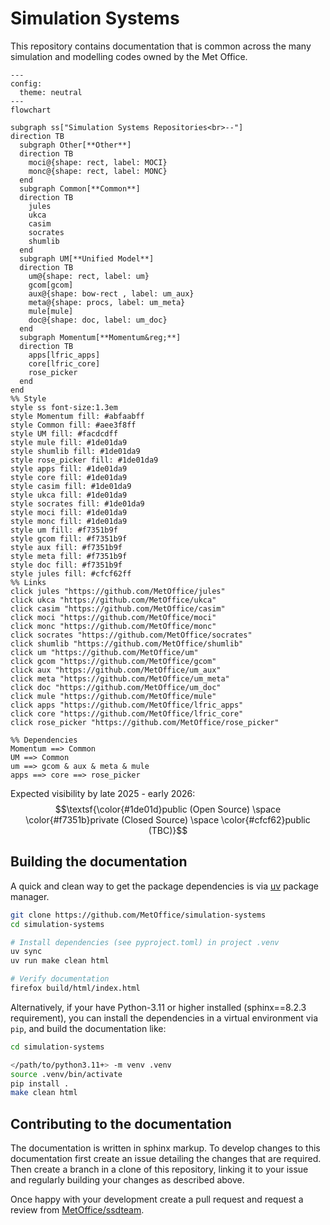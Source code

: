 # Simulation Systems

This repository contains documentation that is common across the many simulation
and modelling codes owned by the Met Office.

```mermaid
---
config:
  theme: neutral
---
flowchart

subgraph ss["Simulation Systems Repositories<br>--"]
direction TB
  subgraph Other[**Other**]
  direction TB
    moci@{shape: rect, label: MOCI}
    monc@{shape: rect, label: MONC}
  end
  subgraph Common[**Common**]
  direction TB
    jules
    ukca
    casim
    socrates
    shumlib
  end
  subgraph UM[**Unified Model**]
  direction TB
    um@{shape: rect, label: um}
    gcom[gcom]
    aux@{shape: bow-rect , label: um_aux}
    meta@{shape: procs, label: um_meta}
    mule[mule]
    doc@{shape: doc, label: um_doc}
  end
  subgraph Momentum[**Momentum&reg;**]
  direction TB
    apps[lfric_apps]
    core[lfric_core]
    rose_picker
  end
end
%% Style
style ss font-size:1.3em
style Momentum fill: #abfaabff
style Common fill: #aee3f8ff
style UM fill: #facdcdff
style mule fill: #1de01da9
style shumlib fill: #1de01da9
style rose_picker fill: #1de01da9
style apps fill: #1de01da9
style core fill: #1de01da9
style casim fill: #1de01da9
style ukca fill: #1de01da9
style socrates fill: #1de01da9
style moci fill: #1de01da9
style monc fill: #1de01da9
style um fill: #f7351b9f
style gcom fill: #f7351b9f
style aux fill: #f7351b9f
style meta fill: #f7351b9f
style doc fill: #f7351b9f
style jules fill: #cfcf62ff
%% Links
click jules "https://github.com/MetOffice/jules"
click ukca "https://github.com/MetOffice/ukca"
click casim "https://github.com/MetOffice/casim"
click moci "https://github.com/MetOffice/moci"
click monc "https://github.com/MetOffice/monc"
click socrates "https://github.com/MetOffice/socrates"
click shumlib "https://github.com/MetOffice/shumlib"
click um "https://github.com/MetOffice/um"
click gcom "https://github.com/MetOffice/gcom"
click aux "https://github.com/MetOffice/um_aux"
click meta "https://github.com/MetOffice/um_meta"
click doc "https://github.com/MetOffice/um_doc"
click mule "https://github.com/MetOffice/mule"
click apps "https://github.com/MetOffice/lfric_apps"
click core "https://github.com/MetOffice/lfric_core"
click rose_picker "https://github.com/MetOffice/rose_picker"

%% Dependencies
Momentum ==> Common
UM ==> Common
um ==> gcom & aux & meta & mule
apps ==> core ==> rose_picker
```

Expected visibility by late 2025 - early 2026:
$$\textsf{\color{#1de01d}public (Open Source) \space \color{#f7351b}private (Closed Source) \space \color{#cfcf62}public (TBC)}$$

<!-- <code style="background:#1de01da9">public (Open Source)</code> <code style="background:#f7351b9f">private (Closed Source)</code> <code style="background:#cfcf62ff">public (TBC)</code> -->

## Building the documentation

A quick and clean way to get the package dependencies is via
[uv](https://docs.astral.sh/uv/) package manager.

```sh
git clone https://github.com/MetOffice/simulation-systems
cd simulation-systems

# Install dependencies (see pyproject.toml) in project .venv
uv sync
uv run make clean html

# Verify documentation
firefox build/html/index.html
```

Alternatively, if your have Python-3.11 or higher installed (sphinx==8.2.3
requirement), you can install the dependencies in a virtual environment via
`pip`, and build the documentation like:

```sh
cd simulation-systems

</path/to/python3.11+> -m venv .venv
source .venv/bin/activate
pip install .
make clean html
```

## Contributing to the documentation

The documentation is written in sphinx markup. To develop changes to this
documentation first create an issue detailing the changes that are required.
Then create a branch in a clone of this repository, linking it to your issue and
regularly building your changes as described above.

Once happy with your development create a pull request and request a review from
[MetOffice/ssdteam](https://github.com/orgs/MetOffice/teams/ssdteam).
